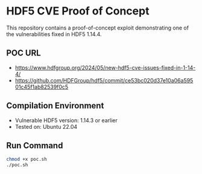 # HDF5 CVE Proof of Concept

This repository contains a proof-of-concept exploit demonstrating one of the vulnerabilities fixed in HDF5 1.14.4.

## POC URL
- https://www.hdfgroup.org/2024/05/new-hdf5-cve-issues-fixed-in-1-14-4/
- https://github.com/HDFGroup/hdf5/commit/ce53bc020d37e10a06a59501c45f1ab82539f0c5

## Compilation Environment
- Vulnerable HDF5 version: 1.14.3 or earlier
- Tested on: Ubuntu 22.04

## Run Command
```bash
chmod +x poc.sh
./poc.sh
```